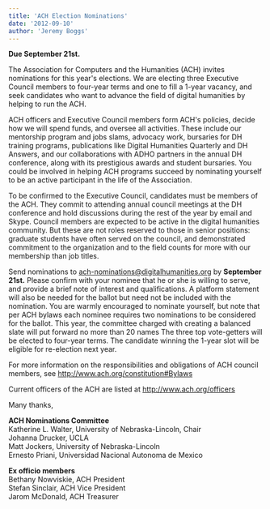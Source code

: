 ```yaml
---
title: 'ACH Election Nominations'
date: '2012-09-10'
author: 'Jeremy Boggs'
---
```

**Due September 21st.**

The Association for Computers and the Humanities (ACH) invites nominations for this year's elections. We are electing three Executive Council members to four-year terms and one to fill a 1-year vacancy, and seek candidates who want to advance the field of digital humanities by helping to run the ACH.

ACH officers and Executive Council members form ACH's policies, decide how we will spend funds, and oversee all activities. These include our mentorship program and jobs slams, advocacy work, bursaries for DH training programs, publications like Digital Humanities Quarterly and DH Answers, and our collaborations with ADHO partners in the annual DH conference, along with its prestigious awards and student bursaries. You could be involved in helping ACH programs succeed by nominating yourself to be an active participant in the life of the Association.

To be confirmed to the Executive Council, candidates must be members of the ACH. They commit to attending annual council meetings at the DH conference and hold discussions during the rest of the year by email and Skype. Council members are expected to be active in the digital humanities community. But these are not roles reserved to those in senior positions: graduate students have often served on the council, and demonstrated commitment to the organization and to the field counts for more with our membership than job titles.

Send nominations to [<span class="s1">ach-nominations@digitalhumanities.org</span>](mailto:ach-nominations@digitalhumanities.org) by **September 21st.** Please confirm with your nominee that he or she is willing to serve, and provide a brief note of interest and qualifications. A platform statement will also be needed for the ballot but need not be included with the nomination. You are warmly encouraged to nominate yourself, but note that per ACH bylaws each nominee requires two nominations to be considered for the ballot. This year, the committee charged with creating a balanced slate will put forward no more than 20 names The three top vote-getters will be elected to four-year terms. The candidate winning the 1-year slot will be eligible for re-election next year.

For more information on the responsibilities and obligations of ACH council members, see <span class="s1"><http://www.ach.org/constitution#Bylaws></span>

Current officers of the ACH are listed at [<span class="s1">http://www.ach.org/officers</span>](http://www.ach.org/officers)

Many thanks,

**ACH Nominations Committee**  
Katherine L. Walter, University of Nebraska-Lincoln, Chair  
Johanna Drucker, UCLA  
Matt Jockers, University of Nebraska-Lincoln  
Ernesto Priani, Universidad Nacional Autonoma de Mexico

**Ex officio members**  
Bethany Nowviskie, ACH President  
Stefan Sinclair, ACH Vice President  
Jarom McDonald, ACH Treasurer